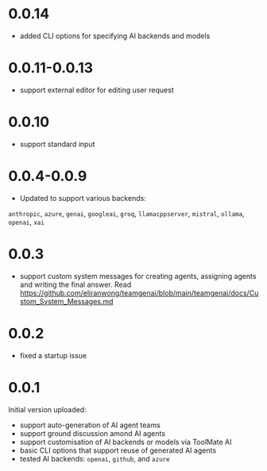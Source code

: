# 0.0.14

* added CLI options for specifying AI backends and models

# 0.0.11-0.0.13

* support external editor for editing user request

# 0.0.10

* support standard input

# 0.0.4-0.0.9

* Updated to support various backends:

`anthropic`, `azure`, `genai`, `googleai`, `groq`, `llamacppserver`, `mistral`, `ollama`, `openai`, `xai`

# 0.0.3

* support custom system messages for creating agents, assigning agents and writing the final answer.
    Read https://github.com/eliranwong/teamgenai/blob/main/teamgenai/docs/Custom_System_Messages.md

# 0.0.2

* fixed a startup issue

# 0.0.1

Initial version uploaded:
* support auto-generation of AI agent teams
* support ground discussion amond AI agents
* support customisation of AI backends or models via ToolMate AI
* basic CLI options that support reuse of generated AI agents
* tested AI backends: `openai`, `github`, and `azure`